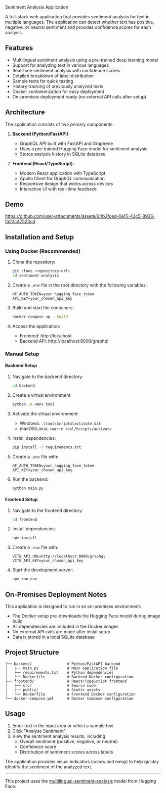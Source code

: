 Sentiment Analysis Application

A full-stack web application that provides sentiment analysis for text in multiple languages. The application can detect whether text has positive, negative, or neutral sentiment and provides confidence scores for each analysis.

## Features

- Multilingual sentiment analysis using a pre-trained deep learning model
- Support for analyzing text in various languages 
- Real-time sentiment analysis with confidence scores
- Detailed breakdown of label distribution
- Sample texts for quick testing
- History tracking of previously analyzed texts
- Docker containerization for easy deployment
- On-premises deployment ready (no external API calls after setup)

## Architecture

The application consists of two primary components:

1. **Backend (Python/FastAPI)**:
   - GraphQL API built with FastAPI and Graphene
   - Uses a pre-trained Hugging Face model for sentiment analysis
   - Stores analysis history in SQLite database

2. **Frontend (React/TypeScript)**:
   - Modern React application with TypeScript
   - Apollo Client for GraphQL communication
   - Responsive design that works across devices
   - Interactive UI with real-time feedback
   
## Demo
https://github.com/user-attachments/assets/64b2fced-0e15-42c5-8936-fa22c47523cd

## Installation and Setup

### Using Docker (Recommended)

1. Clone the repository:
   ```sh
   git clone <repository-url>
   cd sentiment-analysis
   ```

2. Create a `.env` file in the root directory with the following variables:
   ```
   HF_AUTH_TOKEN=your_hugging_face_token
   API_KEY=your_chosen_api_key
   ```

3. Build and start the containers:
   ```sh
   docker-compose up --build
   ```

4. Access the application:
   - Frontend: http://localhost
   - Backend API: http://localhost:8000/graphql

### Manual Setup

#### Backend Setup

1. Navigate to the backend directory:
   ```sh
   cd backend
   ```

2. Create a virtual environment:
   ```sh
   python -m venv tool
   ```

3. Activate the virtual environment:
   - Windows: `.\tool\Scripts\activate.bat`
   - macOS/Linux: `source tool/Scripts/activate`

4. Install dependencies:
   ```sh
   pip install -r requirements.txt
   ```

5. Create a `.env` file with:
   ```
   HF_AUTH_TOKEN=your_hugging_face_token
   API_KEY=your_chosen_api_key
   ```

6. Run the backend:
   ```sh
   python main.py
   ```

#### Frontend Setup

1. Navigate to the frontend directory:
   ```sh
   cd frontend
   ```

2. Install dependencies:
   ```sh
   npm install
   ```

3. Create a `.env` file with:
   ```
   VITE_API_URL=http://localhost:8000/graphql
   VITE_API_KEY=your_chosen_api_key
   ```

4. Start the development server:
   ```sh
   npm run dev
   ```

## On-Premises Deployment Notes

This application is designed to run in an on-premises environment:

- The Docker setup pre-downloads the Hugging Face model during image build
- All dependencies are included in the Docker images
- No external API calls are made after initial setup
- Data is stored in a local SQLite database


## Project Structure

```
├── backend/                # Python/FastAPI backend
│   ├── main.py             # Main application file
│   ├── requirements.txt    # Python dependencies
│   └── Dockerfile          # Backend Docker configuration
├── frontend/               # React/TypeScript frontend
│   ├── src/                # Source code
│   ├── public/             # Static assets
│   └── Dockerfile          # Frontend Docker configuration
└── docker-compose.yml      # Docker Compose configuration
```

## Usage

1. Enter text in the input area or select a sample text
2. Click "Analyze Sentiment"
3. View the sentiment analysis results, including:
   - Overall sentiment (positive, negative, or neutral)
   - Confidence score
   - Distribution of sentiment scores across labels

The application provides visual indicators (colors and emoji) to help quickly identify the sentiment of the analyzed text.

---

This project uses the [multilingual-sentiment-analysis](https://huggingface.co/tabularisai/multilingual-sentiment-analysis) model from Hugging Face.
